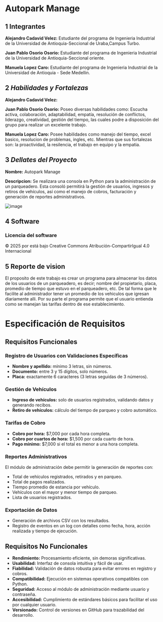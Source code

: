 # Autopark Manage

## 1 Integrantes
**Alejandro Cadavid Velez:** Estudiante del programa de Ingenieria Industrial de la Universidad de Antioquia-Seccional de Uraba,Campus Turbo.

**Juan Pablo Osorio Osorio:** Estudiante del programa de Ingenieria Industrial de la Universidad de Antioquia-Seccional oriente.

 **Manuela Lopez Caro:** Estudiante del programa de Ingenieria Industrial de la Universidad de Antioquia - Sede Medellin.

## 2 *Habilidades y Fortalezas*
**Alejandro Cadavid Velez:**

**Juan Pablo Osorio Osorio:** Poseo diversas habilidades como: Escucha activa, colaboración, adaptabilidad, empatía, resolución de conflictos, liderazgo, creatividad, gestión del tiempo, las cuales podre a disposición del grupo para realizar un excelente trabajo.


**Manuela Lopez Caro:** Posee habilidades como manejo del tiempo, excel basico, resolucion de problemas, ingles, etc. Mientras que sus fortalezas son: la proactividad, la resilencia, el trabajo en equipo y la empatia.


## 3 *Dellates del Proyecto*
**Nombre:** Autopark Manage

**Descripcion:** Se realizara una consola en Python para la administración de un parqueadero. Esta consoló permitirá la gestión de usuarios, ingresos y retiros de vehículos, así como el manejo de cobros, facturación y generación de reportes administrativos.

![image](https://github.com/user-attachments/assets/079ed5cd-228e-49fe-95e0-d0fabad7cbdf)

## 4 Software
### Licencia del software
© 2025 por está bajo Creative Commons Atribución-CompartirIgual 4.0 Internacional 
### 


## 5 Reporte de vision
El proposito de este trabajo es crear un programa para almacenar los datos de los usuarios de un parqueadero, es decir; nombre del propietario, placa, promedio de tiempo que estuvo en el parqueadero, etc. De tal forma que le facilite al administrador tener un promedio de los vehiculos que igresan diariamente alli. Por su parte el programa permite que el usuario entienda como se manejan las tarifas dentro de ese establecimiento.

# Especificación de Requisitos

## Requisitos Funcionales

### Registro de Usuarios con Validaciones Específicas
- **Nombre y apellido:** mínimo 3 letras, sin números.
- **Documento:** entre 3 y 15 dígitos, solo números.
- **Placa:** exactamente 6 caracteres (3 letras seguidas de 3 números).

### Gestión de Vehículos
- **Ingreso de vehículos:** solo de usuarios registrados, validando datos y generando recibos.
- **Retiro de vehículos:** cálculo del tiempo de parqueo y cobro automático.

### Tarifas de Cobro
- **Cobro por hora:** $7,000 por cada hora completa.
- **Cobro por cuartos de hora:** $1,500 por cada cuarto de hora.
- **Pago mínimo:** $7,000 si el total es menor a una hora completa.

### Reportes Administrativos
El módulo de administración debe permitir la generación de reportes con:
- Total de vehículos registrados, retirados y en parqueo.
- Total de pagos realizados.
- Tiempo promedio de estancia por vehículo.
- Vehículos con el mayor y menor tiempo de parqueo.
- Lista de usuarios registrados.

### Exportación de Datos
- Generación de archivos CSV con los resultados.
- Registro de eventos en un log con detalles como fecha, hora, acción realizada y tiempo de ejecución.

## Requisitos No Funcionales

- **Rendimiento:** Procesamiento eficiente, sin demoras significativas.
- **Usabilidad:** Interfaz de consola intuitiva y fácil de usar.
- **Fiabilidad:** Validación de datos robusta para evitar errores en registro y cobros.
- **Compatibilidad:** Ejecución en sistemas operativos compatibles con Python.
- **Seguridad:** Acceso al módulo de administración mediante usuario y contraseña.
- **Accesibilidad:** Cumplimiento de estándares básicos para facilitar el uso por cualquier usuario.
- **Versionado:** Control de versiones en GitHub para trazabilidad del desarrollo.


​
